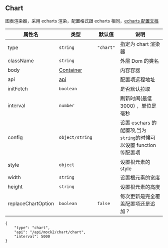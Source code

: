 ## Chart

图表渲染器，采用 echarts 渲染，配置格式跟 echarts 相同，[echarts 配置文档](http://echarts.baidu.com/option.html#title)

| 属性名             | 类型                              | 默认值    | 说明                                                               |
| ------------------ | --------------------------------- | --------- | ------------------------------------------------------------------ |
| type               | `string`                          | `"chart"` | 指定为 chart 渲染器                                                |
| className          | `string`                          |           | 外层 Dom 的类名                                                    |
| body               | [Container](./Types.md#container) |           | 内容容器                                                           |
| api                | [api](./Types.md#Api)             |           | 配置项远程地址                                                     |
| initFetch          | `boolean`                         |           | 是否默认拉取                                                       |
| interval           | `number`                          |           | 刷新时间(最低 3000) ，单位是毫秒                                   |
| config             | `object/string`                   |           | 设置 eschars 的配置项,当为`string`的时候可以设置 function 等配置项 |
| style              | `object`                          |           | 设置根元素的 style                                                 |
| width              | `string`                          |           | 设置根元素的宽度                                                   |
| height             | `string`                          |           | 设置根元素的高度                                                   |
| replaceChartOption | `boolean`                         | `false`   | 每次更新是完全覆盖配置项还是追加？                                 |

```schema:height="350" scope="body"
{
    "type": "chart",
    "api": "/api/mock2/chart/chart",
    "interval": 5000
}
```
